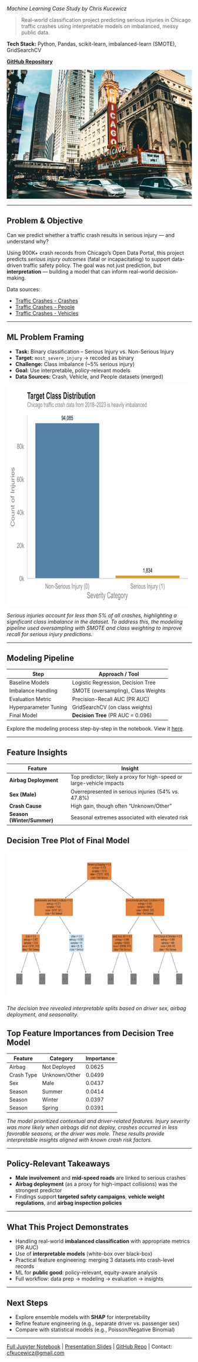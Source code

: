 *Machine Learning Case Study by Chris Kucewicz*

> Real-world classification project predicting serious injuries in Chicago traffic crashes using interpretable models on imbalanced, messy public data.

**Tech Stack:** Python, Pandas, scikit-learn, imbalanced-learn (SMOTE), GridSearchCV

**[GitHub Repository](https://github.com/ckucewicz/traffic_crash_prediction)**

<img src="images/chicago_header_image.jpg" alt="Decision Tree Plot" width="100%" height="350">

---

## Problem & Objective

Can we predict whether a traffic crash results in serious injury — and understand why?

Using 900K+ crash records from Chicago’s Open Data Portal, this project predicts *serious injury outcomes* (fatal or incapacitating) to support data-driven traffic safety policy. The goal was not just prediction, but **interpretation** — building a model that can inform real-world decision-making.

Data sources:
* [Traffic Crashes - Crashes](https://data.cityofchicago.org/Transportation/Traffic-Crashes-Crashes/85ca-t3if/about_data)
* [Traffic Crashes - People](https://data.cityofchicago.org/Transportation/Traffic-Crashes-People/u6pd-qa9d/about_data)
* [Traffic Crashes - Vehicles](https://data.cityofchicago.org/Transportation/Traffic-Crashes-Vehicles/68nd-jvt3/about_data)

---

## ML Problem Framing

- **Task:** Binary classification – Serious Injury vs. Non-Serious Injury  
- **Target:** `most_severe_injury` → recoded as binary  
- **Challenge:** Class imbalance (~5% serious injury)  
- **Goal:** Use interpretable, policy-relevant models  
- **Data Sources:** Crash, Vehicle, and People datasets (merged)

<img src="images/target_distribution.jpg" alt="Decision Tree Plot" width="100%" height="600">

*Serious injuries account for less than 5% of all crashes, highlighting a significant class imbalance in the dataset. To address this, the modeling pipeline used oversampling with SMOTE and class weighting to improve recall for serious injury predictions.*

---

## Modeling Pipeline

| Step                    | Approach / Tool              |
|-------------------------|------------------------------|
| Baseline Models         | Logistic Regression, Decision Tree |
| Imbalance Handling      | SMOTE (oversampling), Class Weights |
| Evaluation Metric       | Precision-Recall AUC (PR AUC) |
| Hyperparameter Tuning   | GridSearchCV (on class weights) |
| Final Model             | **Decision Tree** (PR AUC = 0.096) |


Explore the modeling process step-by-step in the notebook. View it [here](https://github.com/ckucewicz/traffic_crash_prediction/blob/main/notebook.ipynb).

---

## Feature Insights

| Feature                | Insight                                                  |
|------------------------|-----------------------------------------------------------|
| **Airbag Deployment**  | Top predictor; likely a proxy for high-speed or large-vehicle impacts |
| **Sex (Male)**         | Overrepresented in serious injuries (54% vs. 47.8%)       |
| **Crash Cause**        | High gain, though often “Unknown/Other”                  |
| **Season (Winter/Summer)** | Seasonal extremes associated with elevated risk        |


## Decision Tree Plot of Final Model

<img src="images/decision_tree_plot.png" alt="Decision Tree Plot" width="100%" height="400">

*The decision tree revealed interpretable splits based on driver sex, airbag deployment, and seasonality.*


## Top Feature Importances from Decision Tree Model

| Feature     | Category        | Importance |
|-------------|------------------|------------|
| Airbag      | Not Deployed     | 0.0625     |
| Crash Type  | Unknown/Other    | 0.0499     |
| Sex         | Male             | 0.0437     |
| Season      | Summer           | 0.0414     |
| Season      | Winter           | 0.0397     |
| Season      | Spring           | 0.0391     |

*The model prioritized contextual and driver-related features. Injury severity was more likely when airbags did not deploy, crashes occurred in less favorable seasons, or the driver was male. These results provide interpretable insights aligned with known crash risk factors.*
<br>

---

## Policy-Relevant Takeaways

- **Male involvement** and **mid-speed roads** are linked to serious crashes  
- **Airbag deployment** (as a proxy for high-impact collisions) was the strongest predictor  
- Findings support **targeted safety campaigns**, **vehicle weight regulations**, and **airbag inspection policies**

---

## What This Project Demonstrates

- Handling real-world **imbalanced classification** with appropriate metrics (PR AUC)  
- Use of **interpretable models** (white-box over black-box)  
- Practical feature engineering: merging 3 datasets into crash-level records  
- ML for **public good**: policy-relevant, equity-aware analysis  
- Full workflow: data prep → modeling → evaluation → insights

---

## Next Steps

- Explore ensemble models with **SHAP** for interpretability  
- Refine feature engineering (e.g., separate driver vs. passenger sex)  
- Compare with statistical models (e.g., Poisson/Negative Binomial)  

---

[Full Jupyter Notebook](https://github.com/ckucewicz/traffic_crash_prediction/blob/main/notebook.ipynb) |
[Presentation Slides](https://github.com/ckucewicz/traffic_crash_prediction/blob/main/presentation.pdf) |
[GitHub Repo](https://github.com/ckucewicz/traffic_crash_prediction) |
Contact: cfkucewicz@gmail.com

